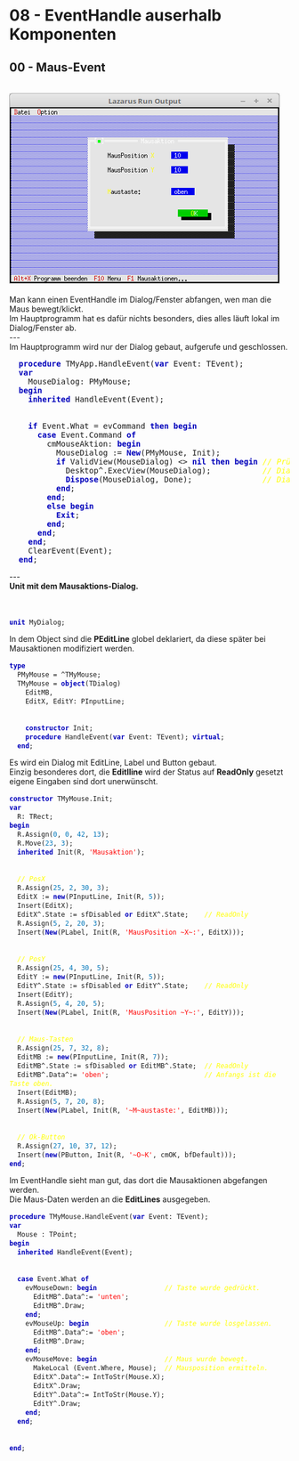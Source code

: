 # 08 - EventHandle auserhalb Komponenten
## 00 - Maus-Event
<br>
<img src="image.png" alt="Selfhtml"><br><br>
Man kann einen EventHandle im Dialog/Fenster abfangen, wen man die Maus bewegt/klickt.<br>
Im Hauptprogramm hat es dafür nichts besonders, dies alles läuft lokal im Dialog/Fenster ab.<br>
---
<br>
Im Hauptprogramm wird nur der Dialog gebaut, aufgerufe und geschlossen.<br>
<pre><code=pascal>  <b><font color="0000BB">procedure</font></b> TMyApp.HandleEvent(<b><font color="0000BB">var</font></b> Event: TEvent);
  <b><font color="0000BB">var</font></b>
    MouseDialog: PMyMouse;
  <b><font color="0000BB">begin</font></b>
    <b><font color="0000BB">inherited</font></b> HandleEvent(Event);
<br>
    <b><font color="0000BB">if</font></b> Event.What = evCommand <b><font color="0000BB">then</font></b> <b><font color="0000BB">begin</font></b>
      <b><font color="0000BB">case</font></b> Event.Command <b><font color="0000BB">of</font></b>
        cmMouseAktion: <b><font color="0000BB">begin</font></b>
          MouseDialog := <b><font color="0000BB">New</font></b>(PMyMouse, Init);
          <b><font color="0000BB">if</font></b> ValidView(MouseDialog) <> <b><font color="0000BB">nil</font></b> <b><font color="0000BB">then</font></b> <b><font color="0000BB">begin</font></b> <i><font color="#FFFF00">// Prüfen ob genügend Speicher.</font></i>
            Desktop^.ExecView(MouseDialog);           <i><font color="#FFFF00">// Dialog Mausaktion ausführen.</font></i>
            <b><font color="0000BB">Dispose</font></b>(MouseDialog, Done);               <i><font color="#FFFF00">// Dialog und Speicher frei geben.</font></i>
          <b><font color="0000BB">end</font></b>;
        <b><font color="0000BB">end</font></b>;
        <b><font color="0000BB">else</font></b> <b><font color="0000BB">begin</font></b>
          <b><font color="0000BB">Exit</font></b>;
        <b><font color="0000BB">end</font></b>;
      <b><font color="0000BB">end</font></b>;
    <b><font color="0000BB">end</font></b>;
    ClearEvent(Event);
  <b><font color="0000BB">end</font></b>;</code></pre>
---
<br>
<b>Unit mit dem Mausaktions-Dialog.</b><br>
<br><br>
<pre><code><b><font color="0000BB">unit</font></b> MyDialog;
</code></pre>
In dem Object sind die <b>PEditLine</b> globel deklariert, da diese später bei Mausaktionen modifiziert werden.<br>
<pre><code><b><font color="0000BB">type</font></b>
  PMyMouse = ^TMyMouse;
  TMyMouse = <b><font color="0000BB">object</font></b>(TDialog)
    EditMB,
    EditX, EditY: PInputLine;
<br>
    <b><font color="0000BB">constructor</font></b> Init;
    <b><font color="0000BB">procedure</font></b> HandleEvent(<b><font color="0000BB">var</font></b> Event: TEvent); <b><font color="0000BB">virtual</font></b>;
  <b><font color="0000BB">end</font></b>;
</code></pre>
Es wird ein Dialog mit EditLine, Label und Button gebaut.<br>
Einzig besonderes dort, die <b>Editlline</b> wird der Status auf <b>ReadOnly</b> gesetzt eigene Eingaben sind dort unerwünscht.<br>
<pre><code><b><font color="0000BB">constructor</font></b> TMyMouse.Init;
<b><font color="0000BB">var</font></b>
  R: TRect;
<b><font color="0000BB">begin</font></b>
  R.Assign(<font color="#0077BB">0</font>, <font color="#0077BB">0</font>, <font color="#0077BB">42</font>, <font color="#0077BB">13</font>);
  R.Move(<font color="#0077BB">23</font>, <font color="#0077BB">3</font>);
  <b><font color="0000BB">inherited</font></b> Init(R, <font color="#FF0000">'Mausaktion'</font>);
<br>
  <i><font color="#FFFF00">// PosX</font></i>
  R.Assign(<font color="#0077BB">25</font>, <font color="#0077BB">2</font>, <font color="#0077BB">30</font>, <font color="#0077BB">3</font>);
  EditX := <b><font color="0000BB">new</font></b>(PInputLine, Init(R, <font color="#0077BB">5</font>));
  Insert(EditX);
  EditX^.State := sfDisabled <b><font color="0000BB">or</font></b> EditX^.State;    <i><font color="#FFFF00">// ReadOnly</font></i>
  R.Assign(<font color="#0077BB">5</font>, <font color="#0077BB">2</font>, <font color="#0077BB">20</font>, <font color="#0077BB">3</font>);
  Insert(<b><font color="0000BB">New</font></b>(PLabel, Init(R, <font color="#FF0000">'MausPosition ~X~:'</font>, EditX)));
<br>
  <i><font color="#FFFF00">// PosY</font></i>
  R.Assign(<font color="#0077BB">25</font>, <font color="#0077BB">4</font>, <font color="#0077BB">30</font>, <font color="#0077BB">5</font>);
  EditY := <b><font color="0000BB">new</font></b>(PInputLine, Init(R, <font color="#0077BB">5</font>));
  EditY^.State := sfDisabled <b><font color="0000BB">or</font></b> EditY^.State;    <i><font color="#FFFF00">// ReadOnly</font></i>
  Insert(EditY);
  R.Assign(<font color="#0077BB">5</font>, <font color="#0077BB">4</font>, <font color="#0077BB">20</font>, <font color="#0077BB">5</font>);
  Insert(<b><font color="0000BB">New</font></b>(PLabel, Init(R, <font color="#FF0000">'MausPosition ~Y~:'</font>, EditY)));
<br>
  <i><font color="#FFFF00">// Maus-Tasten</font></i>
  R.Assign(<font color="#0077BB">25</font>, <font color="#0077BB">7</font>, <font color="#0077BB">32</font>, <font color="#0077BB">8</font>);
  EditMB := <b><font color="0000BB">new</font></b>(PInputLine, Init(R, <font color="#0077BB">7</font>));
  EditMB^.State := sfDisabled <b><font color="0000BB">or</font></b> EditMB^.State;  <i><font color="#FFFF00">// ReadOnly</font></i>
  EditMB^.Data^:= <font color="#FF0000">'oben'</font>;                        <i><font color="#FFFF00">// Anfangs ist die Taste oben.</font></i>
  Insert(EditMB);
  R.Assign(<font color="#0077BB">5</font>, <font color="#0077BB">7</font>, <font color="#0077BB">20</font>, <font color="#0077BB">8</font>);
  Insert(<b><font color="0000BB">New</font></b>(PLabel, Init(R, <font color="#FF0000">'~M~austaste:'</font>, EditMB)));
<br>
  <i><font color="#FFFF00">// Ok-Button</font></i>
  R.Assign(<font color="#0077BB">27</font>, <font color="#0077BB">10</font>, <font color="#0077BB">37</font>, <font color="#0077BB">12</font>);
  Insert(<b><font color="0000BB">new</font></b>(PButton, Init(R, <font color="#FF0000">'~O~K'</font>, cmOK, bfDefault)));
<b><font color="0000BB">end</font></b>;
</code></pre>
Im EventHandle sieht man gut, das dort die Mausaktionen abgefangen werden.<br>
Die Maus-Daten werden an die <b>EditLines</b> ausgegeben.<br>
<pre><code><b><font color="0000BB">procedure</font></b> TMyMouse.HandleEvent(<b><font color="0000BB">var</font></b> Event: TEvent);
<b><font color="0000BB">var</font></b>
  Mouse : TPoint;
<b><font color="0000BB">begin</font></b>
  <b><font color="0000BB">inherited</font></b> HandleEvent(Event);
<br>
  <b><font color="0000BB">case</font></b> Event.What <b><font color="0000BB">of</font></b>
    evMouseDown: <b><font color="0000BB">begin</font></b>                 <i><font color="#FFFF00">// Taste wurde gedrückt.</font></i>
      EditMB^.Data^:= <font color="#FF0000">'unten'</font>;
      EditMB^.Draw;
    <b><font color="0000BB">end</font></b>;
    evMouseUp: <b><font color="0000BB">begin</font></b>                   <i><font color="#FFFF00">// Taste wurde losgelassen.</font></i>
      EditMB^.Data^:= <font color="#FF0000">'oben'</font>;
      EditMB^.Draw;
    <b><font color="0000BB">end</font></b>;
    evMouseMove: <b><font color="0000BB">begin</font></b>                 <i><font color="#FFFF00">// Maus wurde bewegt.</font></i>
      MakeLocal (Event.Where, Mouse);  <i><font color="#FFFF00">// Mausposition ermitteln.</font></i>
      EditX^.Data^:= IntToStr(Mouse.X);
      EditX^.Draw;
      EditY^.Data^:= IntToStr(Mouse.Y);
      EditY^.Draw;
    <b><font color="0000BB">end</font></b>;
  <b><font color="0000BB">end</font></b>;
<br>
<b><font color="0000BB">end</font></b>;
</code></pre>
<br>
